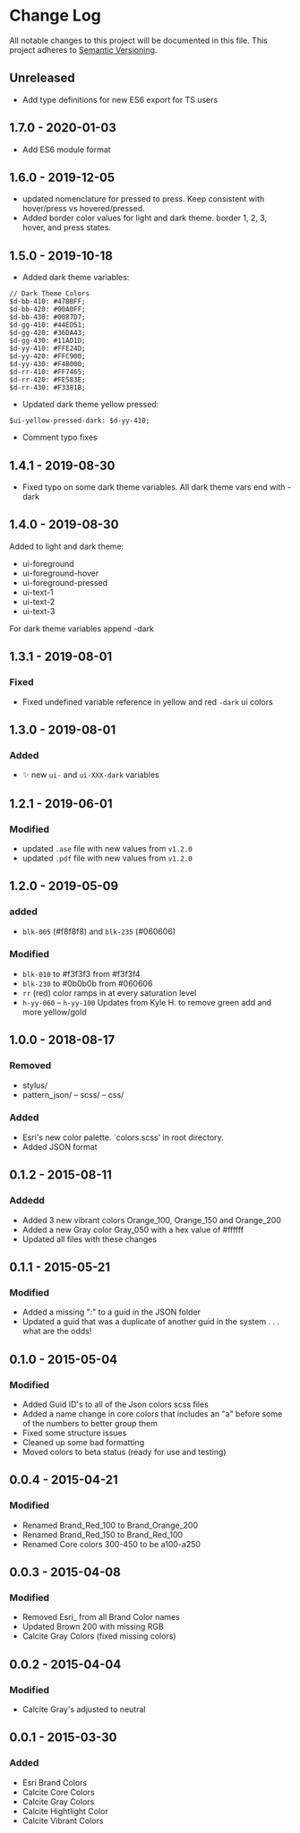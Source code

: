 # Change Log
All notable changes to this project will be documented in this file.
This project adheres to [Semantic Versioning](http://semver.org/).

## Unreleased
- Add type definitions for new ES6 export for TS users

## 1.7.0 - 2020-01-03
* Add ES6 module format

## 1.6.0 - 2019-12-05
* updated nomenclature for pressed to press. Keep consistent with hover/press vs hovered/pressed.
* Added border color values for light and dark theme. border 1, 2, 3, hover, and press states.

## 1.5.0 - 2019-10-18
* Added dark theme variables:

```
// Dark Theme Colors
$d-bb-410: #47BBFF;
$d-bb-420: #00A0FF;
$d-bb-430: #0087D7;
$d-gg-410: #44ED51;
$d-gg-420: #36DA43;
$d-gg-430: #11AD1D;
$d-yy-410: #FFE24D;
$d-yy-420: #FFC900;
$d-yy-430: #F4B000;
$d-rr-410: #FF7465;
$d-rr-420: #FE583E;
$d-rr-430: #F3381B;
```

* Updated dark theme yellow pressed:

`$ui-yellow-pressed-dark: $d-yy-410;`

* Comment typo fixes


## 1.4.1 - 2019-08-30
* Fixed typo on some dark theme variables. All dark theme vars end with -dark

## 1.4.0 - 2019-08-30
Added to light and dark theme:

* ui-foreground
* ui-foreground-hover
* ui-foreground-pressed
* ui-text-1
* ui-text-2
* ui-text-3

For dark theme variables append -dark

## 1.3.1 - 2019-08-01

### Fixed
- Fixed undefined variable reference in yellow and red `-dark` ui colors

## 1.3.0 - 2019-08-01

### Added
- :sparkles: new `ui-` and `ui-XXX-dark` variables

## 1.2.1 - 2019-06-01

### Modified
- updated `.ase` file with new values from `v1.2.0`
- updated `.pdf` file with new values from `v1.2.0`

## 1.2.0 - 2019-05-09
### added
- `blk-005` (#f8f8f8) and `blk-235` (#060606)

### Modified
- `blk-010` to #f3f3f3 from #f3f3f4
- `blk-230` to #0b0b0b from #060606
- `rr` (red) color ramps in at every saturation level
- `h-yy-060` – `h-yy-100` Updates from Kyle H. to remove green add and more yellow/gold


## 1.0.0 - 2018-08-17
### Removed
- stylus/
- pattern_json/
– scss/
– css/
### Added
- Esri's new color palette. `colors.scss' in root directory.
- Added JSON format

## 0.1.2 - 2015-08-11
### Addedd
- Added 3 new vibrant colors Orange_100, Orange_150 and Orange_200
- Added a new Gray color Gray_050 with a hex value of #ffffff
- Updated all files with these changes

## 0.1.1 - 2015-05-21
### Modified
- Added a missing ":" to a guid in the JSON folder
- Updated a guid that was a duplicate of another guid in the system . . . what are the odds!

## 0.1.0 - 2015-05-04
### Modified
- Added Guid ID's to all of the Json colors scss files
- Added a name change in core colors that includes an "a" before some of the numbers to better group them
- Fixed some structure issues
- Cleaned up some bad formatting
- Moved colors to beta status (ready for use and testing)

## 0.0.4 - 2015-04-21
### Modified
- Renamed Brand_Red_100 to Brand_Orange_200
- Renamed Brand_Red_150 to Brand_Red_100
- Renamed Core colors 300-450 to be a100-a250

## 0.0.3 - 2015-04-08
### Modified
- Removed Esri_ from all Brand Color names
- Updated Brown 200 with missing RGB
- Calcite Gray Colors (fixed missing colors)

## 0.0.2 - 2015-04-04
### Modified
- Calcite Gray's adjusted to neutral

## 0.0.1 - 2015-03-30
### Added
- Esri Brand Colors
- Calcite Core Colors
- Calcite Gray Colors
- Calcite Hightlight Color
- Calcite Vibrant Colors



